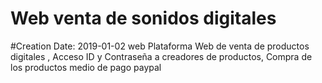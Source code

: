 # Web venta de sonidos digitales
#Creation Date: 2019-01-02 web
Plataforma Web de venta de productos digitales , 
Acceso  ID y Contraseña a creadores de productos, 
Compra de los productos medio de pago paypal 
 
